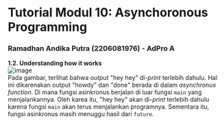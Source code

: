 # Tutorial Modul 10:  Asynchoronous Programming
### Ramadhan Andika Putra (2206081976) - AdPro A <br>

**1.2. Understanding how it works**<br>
![image](https://github.com/adhan-857/tutorial-1/assets/119088782/fe17773e-b053-4668-9f3b-0588455257d5)<br>
Pada gambar, terlihat bahwa *output* "hey hey" di-*print* terlebih dahulu. Hal ini dikarenakan output "howdy" dan "done" berada di dalam *asynchronus function*. Di mana fungsi asinkronus berjalan di luar fungsi `main` yang menjalankannya. Oleh karea itu, "hey hey" akan di-*print* terlebih dahulu karena fungsi `main` akan terus menjalankan programnya. Sementara itu, fungsi asinkronus masih menuggu hasil dari `future`.
